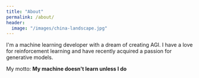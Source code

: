 ```yaml
---
title: "About"
permalink: /about/
header:
  image: "/images/china-landscape.jpg"
---
```


I'm a machine learning developer with a dream of creating AGI. I have a love for reinforcement learning and have recently acquired a passion for generative models.

My motto: **My machine doesn't learn unless I do**
